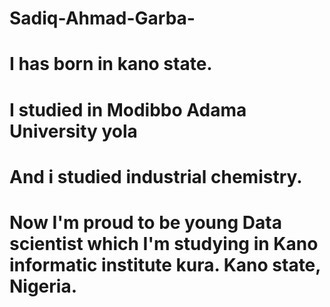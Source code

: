 # Sadiq-Ahmad-Garba-
# I has born in kano state.
# I studied in Modibbo Adama University yola 
# And i studied industrial chemistry.
# Now I'm proud to be young Data scientist which I'm studying in Kano informatic institute kura. Kano state, Nigeria.
